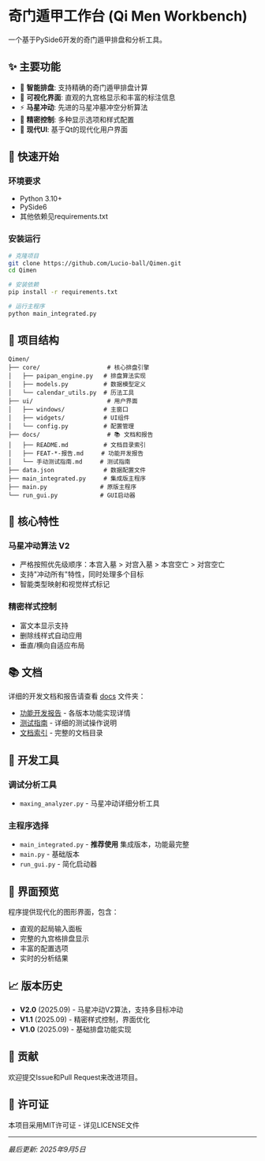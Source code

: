 # 奇门遁甲工作台 (Qi Men Workbench)

一个基于PySide6开发的奇门遁甲排盘和分析工具。

## ✨ 主要功能

- 🎯 **智能排盘**: 支持精确的奇门遁甲排盘计算
- 🎨 **可视化界面**: 直观的九宫格显示和丰富的标注信息
- ⚡ **马星冲动**: 先进的马星冲墓冲空分析算法
- 🔧 **精密控制**: 多种显示选项和样式配置
- 📱 **现代UI**: 基于Qt的现代化用户界面

## 🚀 快速开始

### 环境要求
- Python 3.10+
- PySide6
- 其他依赖见requirements.txt

### 安装运行
```bash
# 克隆项目
git clone https://github.com/Lucio-ball/Qimen.git
cd Qimen

# 安装依赖
pip install -r requirements.txt

# 运行主程序
python main_integrated.py
```

## 📁 项目结构

```
Qimen/
├── core/                   # 核心排盘引擎
│   ├── paipan_engine.py   # 排盘算法实现
│   ├── models.py          # 数据模型定义
│   └── calendar_utils.py  # 历法工具
├── ui/                     # 用户界面
│   ├── windows/           # 主窗口
│   ├── widgets/           # UI组件
│   └── config.py          # 配置管理
├── docs/                   # 📚 文档和报告
│   ├── README.md          # 文档目录索引
│   ├── FEAT-*-报告.md     # 功能开发报告
│   └── 手动测试指南.md     # 测试指南
├── data.json              # 数据配置文件
├── main_integrated.py     # 集成版主程序
├── main.py               # 原版主程序
└── run_gui.py            # GUI启动器
```

## 🎯 核心特性

### 马星冲动算法 V2
- 严格按照优先级顺序：本宫入墓 > 对宫入墓 > 本宫空亡 > 对宫空亡
- 支持"冲动所有"特性，同时处理多个目标
- 智能类型映射和视觉样式标记

### 精密样式控制
- 富文本显示支持
- 删除线样式自动应用
- 垂直/横向自适应布局

## 📚 文档

详细的开发文档和报告请查看 [docs](./docs/) 文件夹：

- [功能开发报告](./docs/) - 各版本功能实现详情
- [测试指南](./docs/手动测试指南.md) - 详细的测试操作说明
- [文档索引](./docs/README.md) - 完整的文档目录

## 🔧 开发工具

### 调试分析工具
- `maxing_analyzer.py` - 马星冲动详细分析工具

### 主程序选择
- `main_integrated.py` - **推荐使用** 集成版本，功能最完整
- `main.py` - 基础版本
- `run_gui.py` - 简化启动器

## 🎨 界面预览

程序提供现代化的图形界面，包含：
- 直观的起局输入面板
- 完整的九宫格排盘显示
- 丰富的配置选项
- 实时的分析结果

## 📈 版本历史

- **V2.0** (2025.09) - 马星冲动V2算法，支持多目标冲动
- **V1.1** (2025.09) - 精密样式控制，界面优化
- **V1.0** (2025.09) - 基础排盘功能实现

## 🤝 贡献

欢迎提交Issue和Pull Request来改进项目。

## 📄 许可证

本项目采用MIT许可证 - 详见LICENSE文件

---

*最后更新: 2025年9月5日*